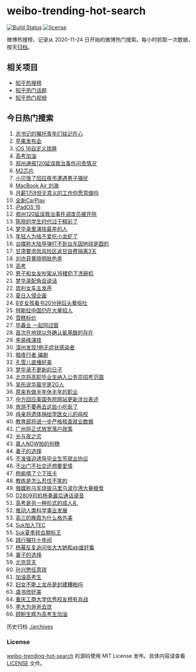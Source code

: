 # weibo-trending-hot-search

[![Build Status](https://github.com/justjavac/weibo-trending-hot-search/workflows/ci/badge.svg?branch=master)](https://github.com/justjavac/weibo-trending-hot-search/actions)
[![license](https://img.shields.io/github/license/justjavac/weibo-trending-hot-search)](https://github.com/justjavac/weibo-trending-hot-search/blob/master/LICENSE)

微博热搜榜，记录从 2020-11-24 日开始的微博热门搜索。每小时抓取一次数据，按天[归档](./archives)。

## 相关项目

- [知乎热搜榜](https://github.com/justjavac/zhihu-trending-top-search)
- [知乎热门话题](https://github.com/justjavac/zhihu-trending-hot-questions)
- [知乎热门视频](https://github.com/justjavac/zhihu-trending-hot-video)

## 今日热门搜索

<!-- BEGIN -->
<!-- 最后更新时间 Tue Jun 07 2022 03:05:17 GMT+0800 (China Standard Time) -->

1. [总书记的嘱托青年们铭记在心](https://s.weibo.com//weibo?q=%23%E6%80%BB%E4%B9%A6%E8%AE%B0%E7%9A%84%E5%98%B1%E6%89%98%E9%9D%92%E5%B9%B4%E4%BB%AC%E9%93%AD%E8%AE%B0%E5%9C%A8%E5%BF%83%23&Refer=new_time)
1. [苹果发布会](https://s.weibo.com//weibo?q=%23%E8%8B%B9%E6%9E%9C%E5%8F%91%E5%B8%83%E4%BC%9A%23&Refer=top)
1. [iOS 16自定义锁屏](https://s.weibo.com//weibo?q=iOS%2016%E8%87%AA%E5%AE%9A%E4%B9%89%E9%94%81%E5%B1%8F&Refer=top)
1. [高考加油](https://s.weibo.com//weibo?q=%23%E9%AB%98%E8%80%83%E5%8A%A0%E6%B2%B9%23&Refer=top)
1. [郑州通报120延误救治事件问责情况](https://s.weibo.com//weibo?q=%23%E9%83%91%E5%B7%9E%E9%80%9A%E6%8A%A5120%E5%BB%B6%E8%AF%AF%E6%95%91%E6%B2%BB%E4%BA%8B%E4%BB%B6%E9%97%AE%E8%B4%A3%E6%83%85%E5%86%B5%23&Refer=top)
1. [M2芯片](https://s.weibo.com//weibo?q=M2%E8%8A%AF%E7%89%87&Refer=top)
1. [小贝饿了回应夜市遭遇男子骚扰](https://s.weibo.com//weibo?q=%23%E5%B0%8F%E8%B4%9D%E9%A5%BF%E4%BA%86%E5%9B%9E%E5%BA%94%E5%A4%9C%E5%B8%82%E9%81%AD%E9%81%87%E7%94%B7%E5%AD%90%E9%AA%9A%E6%89%B0%23&Refer=top)
1. [MacBook Air 刘海](https://s.weibo.com//weibo?q=MacBook%20Air%20%E5%88%98%E6%B5%B7&Refer=top)
1. [月薪1万8但无意义的工作你愿意做吗](https://s.weibo.com//weibo?q=%23%E6%9C%88%E8%96%AA1%E4%B8%878%E4%BD%86%E6%97%A0%E6%84%8F%E4%B9%89%E7%9A%84%E5%B7%A5%E4%BD%9C%E4%BD%A0%E6%84%BF%E6%84%8F%E5%81%9A%E5%90%97%23&Refer=top)
1. [全新CarPlay](https://s.weibo.com//weibo?q=%E5%85%A8%E6%96%B0CarPlay&Refer=top)
1. [iPadOS 16](https://s.weibo.com//weibo?q=iPadOS%2016&Refer=top)
1. [郑州120延误救治事件调度员被开除](https://s.weibo.com//weibo?q=%23%E9%83%91%E5%B7%9E120%E5%BB%B6%E8%AF%AF%E6%95%91%E6%B2%BB%E4%BA%8B%E4%BB%B6%E8%B0%83%E5%BA%A6%E5%91%98%E8%A2%AB%E5%BC%80%E9%99%A4%23&Refer=top)
1. [陈晓的学生时代过于精彩了](https://s.weibo.com//weibo?q=%23%E9%99%88%E6%99%93%E7%9A%84%E5%AD%A6%E7%94%9F%E6%97%B6%E4%BB%A3%E8%BF%87%E4%BA%8E%E7%B2%BE%E5%BD%A9%E4%BA%86%23&Refer=top)
1. [梦华录里演技最差的人](https://s.weibo.com//weibo?q=%23%E6%A2%A6%E5%8D%8E%E5%BD%95%E9%87%8C%E6%BC%94%E6%8A%80%E6%9C%80%E5%B7%AE%E7%9A%84%E4%BA%BA%23&Refer=top)
1. [年轻人为啥不爱吃小龙虾了](https://s.weibo.com//weibo?q=%23%E5%B9%B4%E8%BD%BB%E4%BA%BA%E4%B8%BA%E5%95%A5%E4%B8%8D%E7%88%B1%E5%90%83%E5%B0%8F%E9%BE%99%E8%99%BE%E4%BA%86%23&Refer=top)
1. [台媒称大陆导弹打不到台东因地球是圆的](https://s.weibo.com//weibo?q=%23%E5%8F%B0%E5%AA%92%E7%A7%B0%E5%A4%A7%E9%99%86%E5%AF%BC%E5%BC%B9%E6%89%93%E4%B8%8D%E5%88%B0%E5%8F%B0%E4%B8%9C%E5%9B%A0%E5%9C%B0%E7%90%83%E6%98%AF%E5%9C%86%E7%9A%84%23&Refer=top)
1. [甘肃要求低风险区返甘自费隔离3天](https://s.weibo.com//weibo?q=%23%E7%94%98%E8%82%83%E8%A6%81%E6%B1%82%E4%BD%8E%E9%A3%8E%E9%99%A9%E5%8C%BA%E8%BF%94%E7%94%98%E8%87%AA%E8%B4%B9%E9%9A%94%E7%A6%BB3%E5%A4%A9%23&Refer=top)
1. [刘亦菲黄晓明肤色差](https://s.weibo.com//weibo?q=%23%E5%88%98%E4%BA%A6%E8%8F%B2%E9%BB%84%E6%99%93%E6%98%8E%E8%82%A4%E8%89%B2%E5%B7%AE%23&Refer=top)
1. [高考](https://s.weibo.com//weibo?q=%23%E9%AB%98%E8%80%83%23&Refer=top)
1. [男子和女友吵架从16楼扔下洗碗机](https://s.weibo.com//weibo?q=%23%E7%94%B7%E5%AD%90%E5%92%8C%E5%A5%B3%E5%8F%8B%E5%90%B5%E6%9E%B6%E4%BB%8E16%E6%A5%BC%E6%89%94%E4%B8%8B%E6%B4%97%E7%A2%97%E6%9C%BA%23&Refer=top)
1. [梦华录配角会说话](https://s.weibo.com//weibo?q=%23%E6%A2%A6%E5%8D%8E%E5%BD%95%E9%85%8D%E8%A7%92%E4%BC%9A%E8%AF%B4%E8%AF%9D%23&Refer=top)
1. [宾利女车主发声](https://s.weibo.com//weibo?q=%23%E5%AE%BE%E5%88%A9%E5%A5%B3%E8%BD%A6%E4%B8%BB%E5%8F%91%E5%A3%B0%23&Refer=top)
1. [夏日入侵企画](https://s.weibo.com//weibo?q=%E5%A4%8F%E6%97%A5%E5%85%A5%E4%BE%B5%E4%BC%81%E7%94%BB&Refer=top)
1. [8岁女孩看书20分钟后头晕呕吐](https://s.weibo.com//weibo?q=%238%E5%B2%81%E5%A5%B3%E5%AD%A9%E7%9C%8B%E4%B9%A620%E5%88%86%E9%92%9F%E5%90%8E%E5%A4%B4%E6%99%95%E5%91%95%E5%90%90%23&Refer=top)
1. [特斯拉中国仍在大量招人](https://s.weibo.com//weibo?q=%23%E7%89%B9%E6%96%AF%E6%8B%89%E4%B8%AD%E5%9B%BD%E4%BB%8D%E5%9C%A8%E5%A4%A7%E9%87%8F%E6%8B%9B%E4%BA%BA%23&Refer=top)
1. [雪糕标价](https://s.weibo.com//weibo?q=%E9%9B%AA%E7%B3%95%E6%A0%87%E4%BB%B7&Refer=top)
1. [毕鑫业 一起同过窗](https://s.weibo.com//weibo?q=%E6%AF%95%E9%91%AB%E4%B8%9A%20%E4%B8%80%E8%B5%B7%E5%90%8C%E8%BF%87%E7%AA%97&Refer=top)
1. [首次在地球以外确认氨基酸的存在](https://s.weibo.com//weibo?q=%23%E9%A6%96%E6%AC%A1%E5%9C%A8%E5%9C%B0%E7%90%83%E4%BB%A5%E5%A4%96%E7%A1%AE%E8%AE%A4%E6%B0%A8%E5%9F%BA%E9%85%B8%E7%9A%84%E5%AD%98%E5%9C%A8%23&Refer=top)
1. [李易峰演技](https://s.weibo.com//weibo?q=%23%E6%9D%8E%E6%98%93%E5%B3%B0%E6%BC%94%E6%8A%80%23&Refer=top)
1. [漳州发现1例无症状感染者](https://s.weibo.com//weibo?q=%23%E6%BC%B3%E5%B7%9E%E5%8F%91%E7%8E%B01%E4%BE%8B%E6%97%A0%E7%97%87%E7%8A%B6%E6%84%9F%E6%9F%93%E8%80%85%23&Refer=top)
1. [暗夜行者 编剧](https://s.weibo.com//weibo?q=%E6%9A%97%E5%A4%9C%E8%A1%8C%E8%80%85%20%E7%BC%96%E5%89%A7&Refer=top)
1. [孔雪儿直播好美](https://s.weibo.com//weibo?q=%23%E5%AD%94%E9%9B%AA%E5%84%BF%E7%9B%B4%E6%92%AD%E5%A5%BD%E7%BE%8E%23&Refer=top)
1. [梦华录不更新的日子](https://s.weibo.com//weibo?q=%23%E6%A2%A6%E5%8D%8E%E5%BD%95%E4%B8%8D%E6%9B%B4%E6%96%B0%E7%9A%84%E6%97%A5%E5%AD%90%23&Refer=top)
1. [北京将高职毕业生纳入公务员招考范围](https://s.weibo.com//weibo?q=%23%E5%8C%97%E4%BA%AC%E5%B0%86%E9%AB%98%E8%81%8C%E6%AF%95%E4%B8%9A%E7%94%9F%E7%BA%B3%E5%85%A5%E5%85%AC%E5%8A%A1%E5%91%98%E6%8B%9B%E8%80%83%E8%8C%83%E5%9B%B4%23&Refer=top)
1. [吴彤说华晨宇是2G人](https://s.weibo.com//weibo?q=%23%E5%90%B4%E5%BD%A4%E8%AF%B4%E5%8D%8E%E6%99%A8%E5%AE%87%E6%98%AF2G%E4%BA%BA%23&Refer=top)
1. [原来有做半年休半年的职业](https://s.weibo.com//weibo?q=%23%E5%8E%9F%E6%9D%A5%E6%9C%89%E5%81%9A%E5%8D%8A%E5%B9%B4%E4%BC%91%E5%8D%8A%E5%B9%B4%E7%9A%84%E8%81%8C%E4%B8%9A%23&Refer=top)
1. [中方回应美国务院网站更新涉台表述](https://s.weibo.com//weibo?q=%23%E4%B8%AD%E6%96%B9%E5%9B%9E%E5%BA%94%E7%BE%8E%E5%9B%BD%E5%8A%A1%E9%99%A2%E7%BD%91%E7%AB%99%E6%9B%B4%E6%96%B0%E6%B6%89%E5%8F%B0%E8%A1%A8%E8%BF%B0%23&Refer=top)
1. [旅游不要再去这些小吃街了](https://s.weibo.com//weibo?q=%23%E6%97%85%E6%B8%B8%E4%B8%8D%E8%A6%81%E5%86%8D%E5%8E%BB%E8%BF%99%E4%BA%9B%E5%B0%8F%E5%90%83%E8%A1%97%E4%BA%86%23&Refer=top)
1. [母亲将遗体捐给学医女儿的母校](https://s.weibo.com//weibo?q=%23%E6%AF%8D%E4%BA%B2%E5%B0%86%E9%81%97%E4%BD%93%E6%8D%90%E7%BB%99%E5%AD%A6%E5%8C%BB%E5%A5%B3%E5%84%BF%E7%9A%84%E6%AF%8D%E6%A0%A1%23&Refer=top)
1. [教育部将进一步严格核查就业数据](https://s.weibo.com//weibo?q=%23%E6%95%99%E8%82%B2%E9%83%A8%E5%B0%86%E8%BF%9B%E4%B8%80%E6%AD%A5%E4%B8%A5%E6%A0%BC%E6%A0%B8%E6%9F%A5%E5%B0%B1%E4%B8%9A%E6%95%B0%E6%8D%AE%23&Refer=top)
1. [广州将正式放宽落户政策](https://s.weibo.com//weibo?q=%23%E5%B9%BF%E5%B7%9E%E5%B0%86%E6%AD%A3%E5%BC%8F%E6%94%BE%E5%AE%BD%E8%90%BD%E6%88%B7%E6%94%BF%E7%AD%96%23&Refer=top)
1. [光与夜之恋](https://s.weibo.com//weibo?q=%E5%85%89%E4%B8%8E%E5%A4%9C%E4%B9%8B%E6%81%8B&Refer=top)
1. [嘉人NOW拍的何穗](https://s.weibo.com//weibo?q=%23%E5%98%89%E4%BA%BANOW%E6%8B%8D%E7%9A%84%E4%BD%95%E7%A9%97%23&Refer=top)
1. [妻子的选择](https://s.weibo.com//weibo?q=%E5%A6%BB%E5%AD%90%E7%9A%84%E9%80%89%E6%8B%A9&Refer=top)
1. [不准强迫诱导毕业生签就业协议](https://s.weibo.com//weibo?q=%23%E4%B8%8D%E5%87%86%E5%BC%BA%E8%BF%AB%E8%AF%B1%E5%AF%BC%E6%AF%95%E4%B8%9A%E7%94%9F%E7%AD%BE%E5%B0%B1%E4%B8%9A%E5%8D%8F%E8%AE%AE%23&Refer=top)
1. [不出门不社交还想要爱情](https://s.weibo.com//weibo?q=%23%E4%B8%8D%E5%87%BA%E9%97%A8%E4%B8%8D%E7%A4%BE%E4%BA%A4%E8%BF%98%E6%83%B3%E8%A6%81%E7%88%B1%E6%83%85%23&Refer=top)
1. [杨紫嘀了个下班卡](https://s.weibo.com//weibo?q=%23%E6%9D%A8%E7%B4%AB%E5%98%80%E4%BA%86%E4%B8%AA%E4%B8%8B%E7%8F%AD%E5%8D%A1%23&Refer=top)
1. [教练是怎么忍住不笑的](https://s.weibo.com//weibo?q=%23%E6%95%99%E7%BB%83%E6%98%AF%E6%80%8E%E4%B9%88%E5%BF%8D%E4%BD%8F%E4%B8%8D%E7%AC%91%E7%9A%84%23&Refer=top)
1. [俄媒称乌军烧毁马里乌波尔港大量粮食](https://s.weibo.com//weibo?q=%23%E4%BF%84%E5%AA%92%E7%A7%B0%E4%B9%8C%E5%86%9B%E7%83%A7%E6%AF%81%E9%A9%AC%E9%87%8C%E4%B9%8C%E6%B3%A2%E5%B0%94%E6%B8%AF%E5%A4%A7%E9%87%8F%E7%B2%AE%E9%A3%9F%23&Refer=top)
1. [D2809司机杨勇最后通话录音](https://s.weibo.com//weibo?q=%23D2809%E5%8F%B8%E6%9C%BA%E6%9D%A8%E5%8B%87%E6%9C%80%E5%90%8E%E9%80%9A%E8%AF%9D%E5%BD%95%E9%9F%B3%23&Refer=top)
1. [高考是另一种形式的成人礼](https://s.weibo.com//weibo?q=%23%E9%AB%98%E8%80%83%E6%98%AF%E5%8F%A6%E4%B8%80%E7%A7%8D%E5%BD%A2%E5%BC%8F%E7%9A%84%E6%88%90%E4%BA%BA%E7%A4%BC%23&Refer=top)
1. [推动人类科学事业发展](https://s.weibo.com//weibo?q=%23%E6%8E%A8%E5%8A%A8%E4%BA%BA%E7%B1%BB%E7%A7%91%E5%AD%A6%E4%BA%8B%E4%B8%9A%E5%8F%91%E5%B1%95%23&Refer=new_time)
1. [高三的晚霞为什么格外美](https://s.weibo.com//weibo?q=%23%E9%AB%98%E4%B8%89%E7%9A%84%E6%99%9A%E9%9C%9E%E4%B8%BA%E4%BB%80%E4%B9%88%E6%A0%BC%E5%A4%96%E7%BE%8E%23&Refer=top)
1. [Suk加入TEC](https://s.weibo.com//weibo?q=%23Suk%E5%8A%A0%E5%85%A5TEC%23&Refer=top)
1. [Suk夏季转会期标王](https://s.weibo.com//weibo?q=%23Suk%E5%A4%8F%E5%AD%A3%E8%BD%AC%E4%BC%9A%E6%9C%9F%E6%A0%87%E7%8E%8B%23&Refer=top)
1. [践行嘱托十年间](https://s.weibo.com//weibo?q=%23%E8%B7%B5%E8%A1%8C%E5%98%B1%E6%89%98%E5%8D%81%E5%B9%B4%E9%97%B4%23&Refer=new_time)
1. [杨幂反复追问张大大她和ab谁好看](https://s.weibo.com//weibo?q=%E6%9D%A8%E5%B9%82%E5%8F%8D%E5%A4%8D%E8%BF%BD%E9%97%AE%E5%BC%A0%E5%A4%A7%E5%A4%A7%E5%A5%B9%E5%92%8Cab%E8%B0%81%E5%A5%BD%E7%9C%8B&Refer=top)
1. [妻子的选择](https://s.weibo.com//weibo?q=%23%E5%A6%BB%E5%AD%90%E7%9A%84%E9%80%89%E6%8B%A9%23&Refer=top)
1. [北京蓝天](https://s.weibo.com//weibo?q=%23%E5%8C%97%E4%BA%AC%E8%93%9D%E5%A4%A9%23&Refer=top)
1. [孙兴慜任意球](https://s.weibo.com//weibo?q=%23%E5%AD%99%E5%85%B4%E6%85%9C%E4%BB%BB%E6%84%8F%E7%90%83%23&Refer=top)
1. [加油高考生](https://s.weibo.com//weibo?q=%23%E5%8A%A0%E6%B2%B9%E9%AB%98%E8%80%83%E7%94%9F%23&Refer=top)
1. [妇女不能上龙舟是封建糟粕吗](https://s.weibo.com//weibo?q=%23%E5%A6%87%E5%A5%B3%E4%B8%8D%E8%83%BD%E4%B8%8A%E9%BE%99%E8%88%9F%E6%98%AF%E5%B0%81%E5%BB%BA%E7%B3%9F%E7%B2%95%E5%90%97%23&Refer=top)
1. [虞书欣好美](https://s.weibo.com//weibo?q=%23%E8%99%9E%E4%B9%A6%E6%AC%A3%E5%A5%BD%E7%BE%8E%23&Refer=top)
1. [重庆工商大学优秀校友榜有肖战](https://s.weibo.com//weibo?q=%E9%87%8D%E5%BA%86%E5%B7%A5%E5%95%86%E5%A4%A7%E5%AD%A6%E4%BC%98%E7%A7%80%E6%A0%A1%E5%8F%8B%E6%A6%9C%E6%9C%89%E8%82%96%E6%88%98&Refer=top)
1. [李大为爸爸去世](https://s.weibo.com//weibo?q=%23%E6%9D%8E%E5%A4%A7%E4%B8%BA%E7%88%B8%E7%88%B8%E5%8E%BB%E4%B8%96%23&Refer=top)
1. [顾盼生辉为高考生加油](https://s.weibo.com//weibo?q=%23%E9%A1%BE%E7%9B%BC%E7%94%9F%E8%BE%89%E4%B8%BA%E9%AB%98%E8%80%83%E7%94%9F%E5%8A%A0%E6%B2%B9%23&Refer=top)

<!-- END -->

历史归档 [./archives](./archives)

### License

[weibo-trending-hot-search](https://github.com/justjavac/weibo-trending-hot-search)
的源码使用 MIT License 发布。具体内容请查看 [LICENSE](./LICENSE) 文件。
